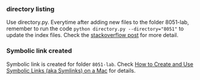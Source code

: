 ### directory listing
Use directory.py. Everytime after adding new files to the folder 8051-lab, remember to run the code `python directory.py --directory="8051"` to update the index files. Check the [stackoverflow post](https://stackoverflow.com/questions/39048654/how-to-enable-directory-indexing-on-github-pages) for more detail.

### Symbolic link created
Symbolic link is created for folder `8051-lab`. Check [How to Create and Use Symbolic Links (aka Symlinks) on a Mac](https://www.howtogeek.com/297721/how-to-create-and-use-symbolic-links-aka-symlinks-on-a-mac/) for details.
